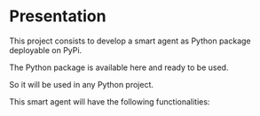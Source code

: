 # Presentation

This project consists to develop a smart agent as Python package deployable on PyPi.

The Python package is available here and ready to be used.

So it will be used in any Python project.

This smart agent will have the following functionalities:

